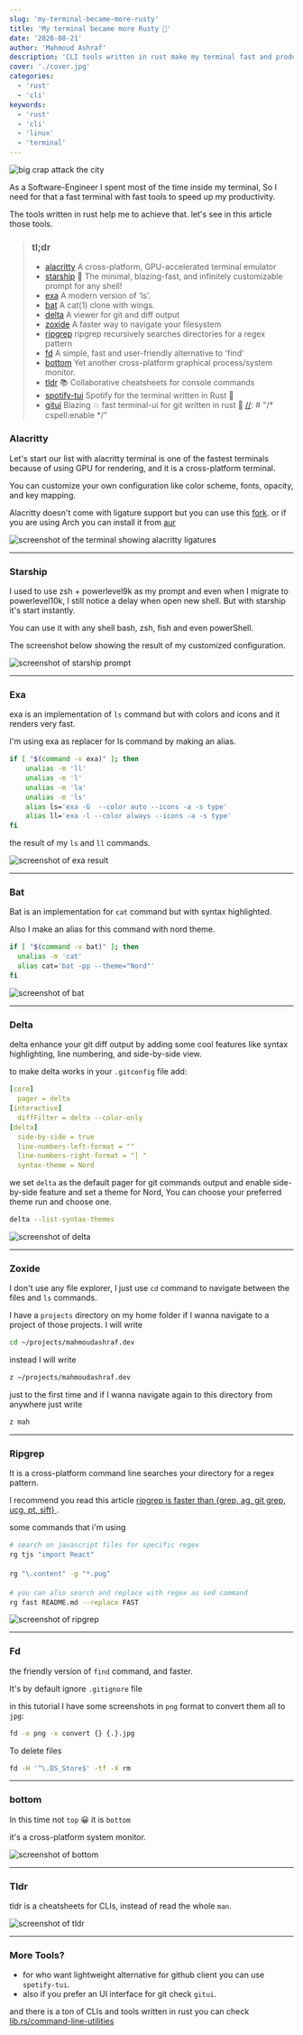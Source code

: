 ```yaml
---
slug: 'my-terminal-became-more-rusty'
title: 'My terminal became more Rusty 🦀'
date: '2020-08-21'
author: 'Mahmoud Ashraf'
description: 'CLI tools written in rust make my terminal fast and productive'
cover: './cover.jpg'
categories:
  - 'rust'
  - 'cli'
keywords:
  - 'rust'
  - 'cli'
  - 'linux'
  - 'terminal'
---
```


<img 
  src="./cover.jpg" 
  sizes='(min-width: 1024px) 1024px, 100vw'
  srcSet="./cover.jpg?size=320 320w, ./cover.jpg?size=640 640w, 
    ./cover.jpg?size=960 960w, ./cover.jpg?size=1200 1200w, ./cover.jpg?size=1800 1800w, ./cover.jpg?size=2400 2400w"  
  alt="big crap attack the city">

As a Software-Engineer I spent most of the time inside my terminal, So
I need for that a fast terminal with  fast tools to speed up my productivity.

The tools written in rust help me to achieve that. let's see in this article
those tools.

[//]: # "/* cspell:disable */"
> ### tl;dr
> - [alacritty](https://github.com/alacritty/alacritty)  A cross-platform, GPU-accelerated terminal emulator
> - [starship](https://github.com/starship/starship) 🌌 The minimal, blazing-fast, and infinitely customizable prompt for any shell!
> - [exa](https://github.com/ogham/exa) A modern version of ‘ls’.
> - [bat](https://github.com/sharkdp/bat) A cat(1) clone with wings.
> - [delta](https://github.com/dandavison/delta) A viewer for git and diff output
> - [zoxide](https://github.com/ajeetdsouza/zoxide) A faster way to navigate your filesystem
> - [ripgrep](https://github.com/burntsushi/ripgrep) ripgrep recursively searches directories for a regex pattern
> - [fd](https://github.com/sharkdp/fd) A simple, fast and user-friendly alternative to 'find'
> - [bottom](https://github.com/clementtsang/bottom) Yet another cross-platform graphical process/system monitor.
> - [tldr](https://github.com/tldr-pages/tldr) 📚 Collaborative cheatsheets for console commands
> - [spotify-tui](https://github.com/rigellute/spotify-tui) Spotify for the terminal written in Rust 🚀
> - [gitui](https://github.com/extrawurst/gitui) Blazing 💥 fast terminal-ui for git written in rust 🦀
[//]: # "/* cspell:enable */"

### Alacritty

Let's start our list with alacritty terminal is one of the fastest terminals 
because of using GPU for rendering, and it is a cross-platform terminal.

You can customize your own configuration like color scheme, fonts, opacity, and key mapping.

Alacritty doesn't come with ligature support but you can use 
this [fork](https://github.com/zenixls2/alacritty/tree/ligature). or if 
you are using Arch you can install it from [aur](https://aur.archlinux.org/packages/alacritty-ligatures/)

<img 
  src="./alacritty.jpg" 
  sizes='(min-width: 1024px) 1024px, 100vw'
  srcSet="./alacritty.jpg?size=320 320w, ./alacritty.jpg?size=640 640w, 
    ./alacritty.jpg?size=960 960w, ./alacritty.jpg?size=1200 1200w, ./alacritty.jpg?size=1800 1800w, ./alacritty.jpg?size=2400 2400w"  
  loading="lazy"
  alt="screenshot of the terminal showing alacritty ligatures">

---

### Starship

I used to use zsh + powerlevel9k as my prompt and even when I migrate to powerlevel10k, I still
notice a delay when open new shell. But with starship it's start instantly.

You can use it with any shell bash, zsh, fish and even powerShell.

The screenshot below showing the result of my customized configuration.

<img 
  src="./starship.jpg" 
  sizes='(min-width: 1024px) 1024px, 100vw'
  srcSet="./starship.jpg?size=320 320w, ./starship.jpg?size=640 640w, 
    ./starship.jpg?size=960 960w, ./starship.jpg?size=1200 1200w, ./starship.jpg?size=1800 1800w, ./starship.jpg?size=2400 2400w"  
  loading="lazy"
  alt="screenshot of starship prompt">

---

### Exa

exa is an implementation of `ls` command but with colors and icons and it renders very fast.

I'm using exa as replacer for ls command by making an alias.

```sh
if [ "$(command -v exa)" ]; then
    unalias -m 'll'
    unalias -m 'l'
    unalias -m 'la'
    unalias -m 'ls'
    alias ls='exa -G  --color auto --icons -a -s type'
    alias ll='exa -l --color always --icons -a -s type'
fi
```

the result of my `ls` and `ll` commands.

<img 
  src="./exa.jpg" 
  sizes='(min-width: 1024px) 1024px, 100vw'
  srcSet="./exa.jpg?size=320 320w, ./exa.jpg?size=640 640w, 
    ./exa.jpg?size=960 960w, ./exa.jpg?size=1200 1200w, ./exa.jpg?size=1800 1800w, ./exa.jpg?size=2400 2400w"  
  loading="lazy"
  alt="screenshot of exa result">

---

### Bat

Bat is an implementation for `cat` command but with syntax highlighted.

Also I make an alias for this command with nord theme.

```sh
if [ "$(command -v bat)" ]; then
  unalias -m 'cat'
  alias cat='bat -pp --theme="Nord"'
fi
```

<img 
  src="./bat.jpg" 
  sizes='(min-width: 1024px) 1024px, 100vw'
  srcSet="./bat.jpg?size=320 320w, ./bat.jpg?size=640 640w, 
    ./bat.jpg?size=960 960w, ./bat.jpg?size=1200 1200w, ./bat.jpg?size=1800 1800w, ./bat.jpg?size=2400 2400w"  
  loading="lazy"
  alt="screenshot of bat">

---

### Delta

delta enhance your git diff output by adding some cool features like syntax highlighting,
line numbering, and side-by-side view.

to make delta works in your `.gitconfig` file add:

```yaml
[core]
  pager = delta
[interactive]
  diffFilter = delta --color-only
[delta]
  side-by-side = true
  line-numbers-left-format = ""
  line-numbers-right-format = "│ "
  syntax-theme = Nord
```

we set `delta` as the default pager for git commands output and enable side-by-side 
feature and set a theme for Nord, You can choose your preferred theme  run and choose one.

```sh
delta --list-syntax-themes
```

<img 
  src="./delta.jpg" 
  sizes='(min-width: 1024px) 1024px, 100vw'
  srcSet="./delta.jpg?size=320 320w, ./delta.jpg?size=640 640w, 
    ./delta.jpg?size=960 960w, ./delta.jpg?size=1200 1200w, ./delta.jpg?size=1800 1800w, ./delta.jpg?size=2400 2400w"  
  loading="lazy"
  alt="screenshot of delta">

---

### Zoxide

I don't use any file explorer, I just use `cd` command to navigate between the files and `ls` commands.

I have a `projects` directory on my home folder if I wanna navigate to a project of those projects.
I will write

```sh
cd ~/projects/mahmoudashraf.dev
```

instead I will write 

```sh
z ~/projects/mahmoudashraf.dev
```

just to the first time and if I wanna navigate again to this directory from anywhere
just write 

```sh
z mah
```

---

### Ripgrep

It is a  cross-platform command line searches your directory for a regex pattern. 

I recommend you read this article [ripgrep is faster than {grep, ag, git grep, ucg, pt, sift}
](https://blog.burntsushi.net/ripgrep/).

some commands that i'm using

```sh
# search on javascript files for specific regex
rg tjs "import React"

rg "\.content" -g "*.pug"

# you can also search and replace with regex as sed command
rg fast README.md --replace FAST
```
<img 
  src="./ripgrep.jpg" 
  sizes='(min-width: 1024px) 1024px, 100vw'
  srcSet="./ripgrep.jpg?size=320 320w, ./ripgrep.jpg?size=640 640w, 
    ./ripgrep.jpg?size=960 960w, ./ripgrep.jpg?size=1200 1200w, ./ripgrep.jpg?size=1800 1800w, ./ripgrep.jpg?size=2400 2400w"  
  loading="lazy"
  alt="screenshot of ripgrep">

---

### Fd

the friendly version of `find` command, and faster.

It's by default ignore `.gitignore` file

in this tutorial I have some screenshots in `png` format to convert them all to `jpg`:

```sh
fd -e png -x convert {} {.}.jpg
```

To delete files

```sh
fd -H '^\.DS_Store$' -tf -X rm
```

---

### bottom

In this time not `top` 😀 it is `bottom`

it's a cross-platform system monitor. 

<img 
  src="./bottom.jpg" 
  sizes='(min-width: 1024px) 1024px, 100vw'
  srcSet="./bottom.jpg?size=320 320w, ./bottom.jpg?size=640 640w, 
    ./bottom.jpg?size=960 960w, ./bottom.jpg?size=1200 1200w, ./bottom.jpg?size=1800 1800w, ./bottom.jpg?size=2400 2400w"  
  loading="lazy"
  alt="screenshot of bottom">

---


### Tldr

tldr is a cheatsheets for CLIs, instead of read the whole `man`.

<img 
  src="./tldr.jpg" 
  sizes='(min-width: 1024px) 1024px, 100vw'
  srcSet="./tldr.jpg?size=320 320w, ./tldr.jpg?size=640 640w, 
    ./tldr.jpg?size=960 960w, ./tldr.jpg?size=1200 1200w, ./tldr.jpg?size=1800 1800w, ./tldr.jpg?size=2400 2400w"  
  loading="lazy"
  alt="screenshot of tldr">

---

### More Tools?

- for who want lightweight alternative for github client you can use `spotify-tui`.
- also if you prefer an UI interface  for git check `gitui`.

and there is a ton of CLIs and tools written in rust you can check 
[lib.rs/command-line-utilities](https://lib.rs/command-line-utilities)




